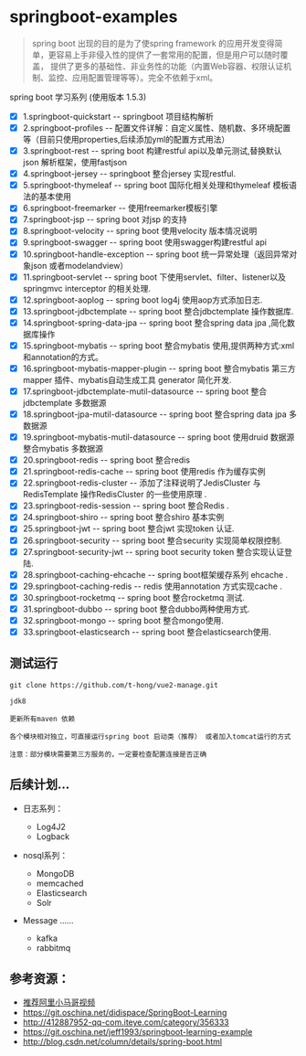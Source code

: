 # springboot-examples
> spring boot 出现的目的是为了使spring  framework 的应用开发变得简单，更容易上手非侵入性的提供了一套常用的配置，但是用户可以随时覆盖，
  提供了更多的基础性、非业务性的功能（内置Web容器、权限认证机制、监控、应用配置管理等等）。完全不依赖于xml。 

spring boot 学习系列 (使用版本 1.5.3)

- [x] 1.springboot-quickstart -- springboot 项目结构解析 
- [x] 2.springboot-profiles -- 配置文件详解：自定义属性、随机数、多环境配置等（目前只使用properties,后续添加yml的配置方式用法）
- [x] 3.springboot-rest -- spring boot 构建restful api以及单元测试,替换默认json 解析框架，使用fastjson
- [x] 4.springboot-jersey -- springboot 整合jersey 实现restful. 
- [x] 5.springboot-thymeleaf -- spring boot 国际化相关处理和thymeleaf 模板语法的基本使用 
- [x] 6.springboot-freemarker -- 使用freemarker模板引擎 
- [x] 7.springboot-jsp -- spring boot 对jsp 的支持 
- [x] 8.springboot-velocity -- spring boot 使用velocity 版本情况说明 
- [x] 9.springboot-swagger -- spring boot 使用swagger构建restful api 
- [x] 10.springboot-handle-exception -- spring boot 统一异常处理（返回异常对象json 或者modelandview） 
- [x] 11.springboot-servlet -- spring boot 下使用servlet、filter、listener以及springmvc interceptor 的相关处理.
- [x] 12.springboot-aoplog -- spring boot log4j 使用aop方式添加日志.
- [x] 13.springboot-jdbctemplate -- spring boot 整合jdbctemplate 操作数据库. 
- [x] 14.springboot-spring-data-jpa -- spring boot 整合spring data jpa ,简化数据库操作 
- [x] 15.springboot-mybatis -- spring boot 整合mybatis 使用,提供两种方式:xml 和annotation的方式。 
- [x] 16.springboot-mybatis-mapper-plugin -- spring boot 整合mybatis 第三方mapper 插件、mybatis自动生成工具 generator 简化开发. 
- [x] 17.springboot-jdbctemplate-mutil-datasource -- spring boot 整合jdbctemplate 多数据源 
- [x] 18.springboot-jpa-mutil-datasource -- spring boot 整合spring data jpa 多数据源 
- [x] 19.springboot-mybatis-mutil-datasource -- spring boot 使用druid 数据源 整合mybatis 多数据源 
- [x] 20.springboot-redis -- spring boot 整合redis 
- [x] 21.springboot-redis-cache -- spring boot 使用redis 作为缓存实例 
- [x] 22.springboot-redis-cluster -- 添加了注释说明了JedisCluster 与RedisTemplate 操作RedisCluster 的一些使用原理 .
- [x] 23.springboot-redis-session -- spring boot 整合Redis .
- [x] 24.springboot-shiro -- spring boot 整合shiro 基本实例
- [x] 25.springboot-jwt -- spring boot 整合jwt 实现token 认证.	
- [x] 26.springboot-security -- spring boot 整合security 实现简单权限控制.	
- [x] 27.springboot-security-jwt -- spring boot security token 整合实现认证登陆.
- [x] 28.springboot-caching-ehcache -- spring boot框架缓存系列 ehcache .
- [x] 29.springboot-caching-redis -- redis 使用annotation 方式实现cache .
- [x] 30.springboot-rocketmq -- spring boot 整合rocketmq 测试.	
- [x] 31.springboot-dubbo -- spring boot 整合dubbo两种使用方式.
- [x] 32.springboot-mongo -- spring boot 整合mongo使用.
- [x] 33.springboot-elasticsearch -- spring boot 整合elasticsearch使用.

## 测试运行
```
git clone https://github.com/t-hong/vue2-manage.git

jdk8

更新所有maven 依赖

各个模块相对独立，可直接运行spring boot 启动类（推荐） 或者加入tomcat运行的方式 

注意：部分模块需要第三方服务的，一定要检查配置连接是否正确

```             
## 后续计划...
* 日志系列：
     *  Log4J2
     *  Logback  
* nosql系列：
     *  MongoDB
     *  memcached
     *  Elasticsearch
     *  Solr

* Message ......     
     * kafka
     * rabbitmq
## 参考资源：
* [推荐阿里小马哥视频](https://segmentfault.com/n/1330000009887617) 
* https://git.oschina.net/didispace/SpringBoot-Learning
* http://412887952-qq-com.iteye.com/category/356333
* https://git.oschina.net/jeff1993/springboot-learning-example
* http://blog.csdn.net/column/details/spring-boot.html


